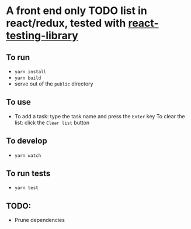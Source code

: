 # A front end only TODO list in react/redux, tested with [react-testing-library](https://testing-library.com/docs/dom-testing-library/intro)

## To run
* `yarn install`
* `yarn build`
* serve out of the `public` directory

## To use
* To add a task: type the task name and press the `Enter` key
  To clear the list: click the `Clear list` button

## To develop
* `yarn watch`

## To run tests
* `yarn test`

## TODO:
* Prune dependencies
